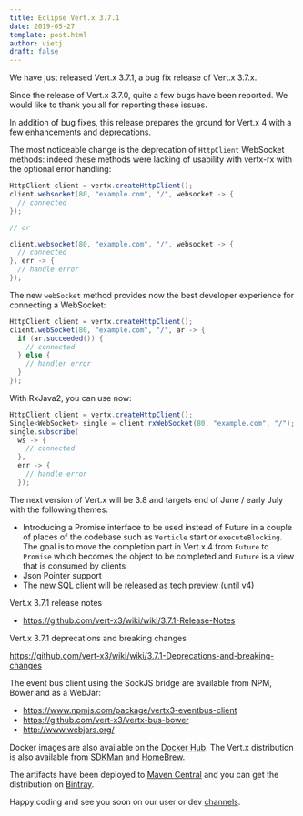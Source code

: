 ```yaml
---
title: Eclipse Vert.x 3.7.1
date: 2019-05-27
template: post.html
author: vietj
draft: false
---
```


We have just released Vert.x 3.7.1, a bug fix release of Vert.x 3.7.x.

Since the release of Vert.x 3.7.0, quite a few bugs have been reported. We would like to thank you all for reporting these issues.

In addition of bug fixes, this release prepares the ground for Vert.x 4 with a few enhancements and deprecations.

The most noticeable change is the deprecation of `HttpClient` WebSocket methods: indeed these methods were lacking of usability
with vertx-rx with the optional error handling:

```java
HttpClient client = vertx.createHttpClient();
client.websocket(80, "example.com", "/", websocket -> {
  // connected
});

// or

client.websocket(80, "example.com", "/", websocket -> {
  // connected
}, err -> {
  // handle error
});

```

The new `webSocket` method provides now the best developer experience for connecting a WebSocket:

```java
HttpClient client = vertx.createHttpClient();
client.webSocket(80, "example.com", "/", ar -> {
  if (ar.succeeded()) {
    // connected
  } else {
    // handler error
  }
});
```

With RxJava2, you can use now:

```java
HttpClient client = vertx.createHttpClient();
Single<WebSocket> single = client.rxWebSocket(80, "example.com", "/");
single.subscribe(
  ws -> {
    // connected
  },
  err -> {
    // handle error
  });
```

The next version of Vert.x will be 3.8 and targets end of June / early July with the following themes:

- Introducing a Promise interface to be used instead of Future in a couple of places of the codebase such as `Verticle` start or
`executeBlocking`. The goal is to move the completion part in Vert.x 4 from `Future` to `Promise` which becomes the object to be
completed and `Future` is a view that is consumed by clients
- Json Pointer support
- The new SQL client will be released as tech preview (until v4)

Vert.x 3.7.1 release notes

* https://github.com/vert-x3/wiki/wiki/3.7.1-Release-Notes

Vert.x 3.7.1 deprecations and breaking changes

https://github.com/vert-x3/wiki/wiki/3.7.1-Deprecations-and-breaking-changes

The event bus client using the SockJS bridge are available from NPM, Bower and as a WebJar:

* https://www.npmjs.com/package/vertx3-eventbus-client
* https://github.com/vert-x3/vertx-bus-bower
* http://www.webjars.org/

Docker images are also available on the [Docker Hub](https://hub.docker.com/u/vertx/). The Vert.x distribution is also available from [SDKMan](http://sdkman.io/index.html) and [HomeBrew](http://brew.sh/).

The artifacts have been deployed to [Maven Central](http://search.maven.org/#search%7Cga%7C1%7Cg%3A%22io.vertx%22%20AND%20v%3A%223.6.3%22) and you can get the distribution on [Bintray](https://bintray.com/vertx/downloads/distribution/3.7.1/view).

Happy coding and see you soon on our user or dev [channels](https://vertx.io/community).

